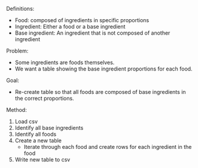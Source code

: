 Definitions:
- Food: composed of ingredients in specific proportions
- Ingredient: Either a food or a base ingredient
- Base ingredient: An ingredient that is not composed of another ingredient

Problem:
- Some ingredients are foods themselves.
- We want a table showing the base ingredient proportions for each food.

Goal:
- Re-create table so that all foods are composed of base ingredients in the correct proportions.

Method:
1. Load csv
2. Identify all base ingredients
3. Identify all foods
4. Create a new table
	- Iterate through each food and create rows for each ingredient in the food
5. Write new table to csv
